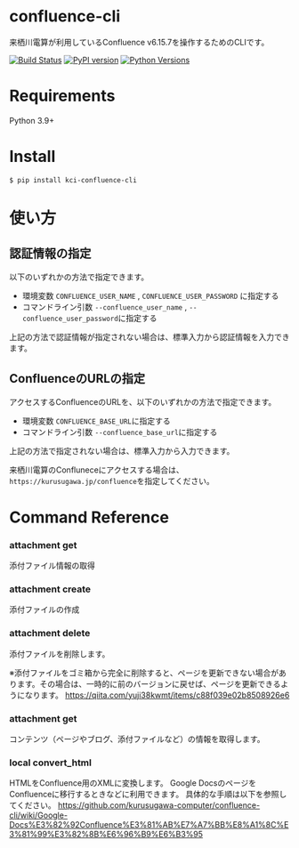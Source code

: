 # confluence-cli
来栖川電算が利用しているConfluence v6.15.7を操作するためのCLIです。


[![Build Status](https://app.travis-ci.com/kurusugawa-computer/confluence-cli.svg?branch=main)](https://app.travis-ci.com/kurusugawa-computer/confluence-cli)
[![PyPI version](https://badge.fury.io/py/kci-confluence-cli.svg)](https://badge.fury.io/py/kci-confluence-cli)
[![Python Versions](https://img.shields.io/pypi/pyversions/kci-confluence-cli.svg)](https://pypi.org/project/kci-confluence-cli/)

# Requirements
Python 3.9+

# Install

```
$ pip install kci-confluence-cli
```

# 使い方

## 認証情報の指定
以下のいずれかの方法で指定できます。

* 環境変数 `CONFLUENCE_USER_NAME` , `CONFLUENCE_USER_PASSWORD` に指定する
* コマンドライン引数 `--confluence_user_name` , `--confluence_user_password`に指定する

上記の方法で認証情報が指定されない場合は、標準入力から認証情報を入力できます。


## ConfluenceのURLの指定
アクセスするConfluenceのURLを、以下のいずれかの方法で指定できます。

* 環境変数 `CONFLUENCE_BASE_URL`に指定する
* コマンドライン引数 `--confluence_base_url`に指定する

上記の方法で指定されない場合は、標準入力から入力できます。

来栖川電算のConfluneceにアクセスする場合は、`https://kurusugawa.jp/confluence`を指定してください。


# Command Reference
### attachment get
添付ファイル情報の取得


### attachment create
添付ファイルの作成


### attachment delete
添付ファイルを削除します。

※添付ファイルをゴミ箱から完全に削除すると、ページを更新できない場合があります。その場合は、一時的に前のバージョンに戻せば、ページを更新できるようになります。
https://qiita.com/yuji38kwmt/items/c88f039e02b8508926e6


### attachment get
コンテンツ（ページやブログ、添付ファイルなど）の情報を取得します。

### local convert_html
HTMLをConfluence用のXMLに変換します。
Google DocsのページをConfluenceに移行するときなどに利用できます。
具体的な手順は以下を参照してください。
https://github.com/kurusugawa-computer/confluence-cli/wiki/Google-Docs%E3%82%92Confluence%E3%81%AB%E7%A7%BB%E8%A1%8C%E3%81%99%E3%82%8B%E6%96%B9%E6%B3%95
